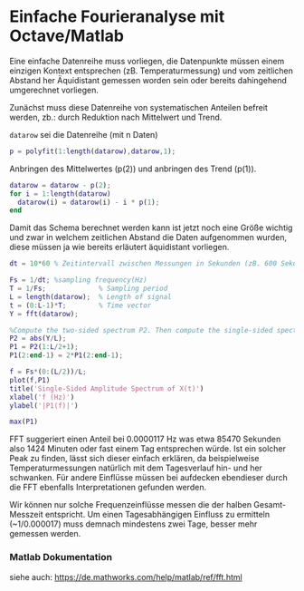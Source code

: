 # Einfache Fourieranalyse mit Octave/Matlab

Eine einfache Datenreihe muss vorliegen, die Datenpunkte müssen einem einzigen Kontext entsprechen (zB. Temperaturmessung) und 
vom zeitlichen Abstand her Äquidistant gemessen worden sein oder bereits dahingehend umgerechnet vorliegen.

Zunächst muss diese Datenreihe von systematischen Anteilen befreit werden, zb.: durch Reduktion nach Mittelwert und Trend.

`datarow` sei die Datenreihe (mit n Daten)

```matlab
p = polyfit(1:length(datarow),datarow,1);
```

Anbringen des Mittelwertes (p(2)) und anbringen des Trend (p(1)).
```matlab
datarow = datarow - p(2); 
for i = 1:length(datarow)   
  datarow(i) = datarow(i) - i * p(1);
end
```

Damit das Schema berechnet werden kann ist jetzt noch eine Größe wichtig und zwar in welchem zeitlichen Abstand
die Daten aufgenommen wurden, diese müssen ja wie bereits erläutert äquidistant vorliegen.
```matlab
dt = 10*60 % Zeitintervall zwischen Messungen in Sekunden (zB. 600 Sekunden für 1 Messung alle 10 Minuten)
```

```matlab
Fs = 1/dt; %sampling frequency(Hz)
T = 1/Fs;             % Sampling period  
L = length(datarow);  % Length of signal
t = (0:L-1)*T;        % Time vector
Y = fft(datarow);

%Compute the two-sided spectrum P2. Then compute the single-sided spectrum P1 based on P2 and the even-valued signal length L.
P2 = abs(Y/L);
P1 = P2(1:L/2+1);
P1(2:end-1) = 2*P1(2:end-1);

f = Fs*(0:(L/2))/L;
plot(f,P1) 
title('Single-Sided Amplitude Spectrum of X(t)')
xlabel('f (Hz)')
ylabel('|P1(f)|')

max(P1)
```

FFT suggeriert einen Anteil bei 0.0000117 Hz was etwa 85470 Sekunden
also 1424 Minuten oder fast einem Tag entsprechen würde. Ist ein solcher Peak zu finden, lässt sich dieser einfach erklären, 
da beispielweise Temperaturmessungen natürlich mit dem Tagesverlauf hin- und her schwanken. 
Für andere Einflüsse müssen bei aufdecken ebendieser durch die FFT ebenfalls Interpretationen gefunden werden.

Wir können nur solche Frequenzeinflüsse messen die der halben Gesamt-Messzeit entspricht. Um einen Tagesabhängigen Einfluss zu ermitteln (~1/0.000017) muss demnach mindestens zwei Tage, besser mehr gemessen werden.

### Matlab Dokumentation
siehe auch: https://de.mathworks.com/help/matlab/ref/fft.html

